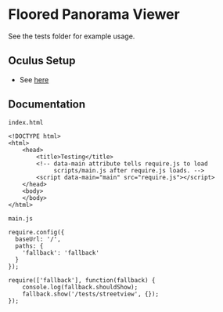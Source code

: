 # Floored Panorama Viewer

See the tests folder for example usage.

## Oculus Setup
- See [here](https://github.com/benvanik/vr.js/tree/master)

## Documentation

```
index.html

<!DOCTYPE html>
<html>
    <head>
        <title>Testing</title>
        <!-- data-main attribute tells require.js to load
             scripts/main.js after require.js loads. -->
        <script data-main="main" src="require.js"></script>
    </head>
    <body>
    </body>
</html>
```

```
main.js

require.config({
  baseUrl: '/',
  paths: {
    'fallback': 'fallback'
  }
});

require(['fallback'], function(fallback) {
    console.log(fallback.shouldShow);
    fallback.show('/tests/streetview', {});
});
```